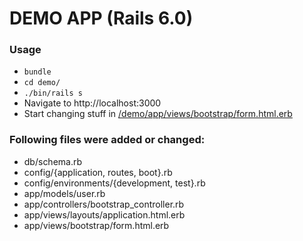 # DEMO APP (Rails 6.0)

### Usage

- `bundle`
- `cd demo/`
- `./bin/rails s`
- Navigate to http://localhost:3000
- Start changing stuff in [/demo/app/views/bootstrap/form.html.erb](/demo/app/views/bootstrap/form.html.erb)

### Following files were added or changed:

- db/schema.rb
- config/{application, routes, boot}.rb
- config/environments/{development, test}.rb
- app/models/user.rb
- app/controllers/bootstrap_controller.rb
- app/views/layouts/application.html.erb
- app/views/bootstrap/form.html.erb